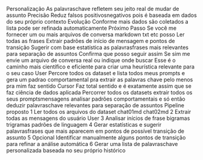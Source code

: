  Personalização As palavraschave refletem seu jeito real de mudar de assunto
 Precisão Reduz falsos positivosnegativos pois é baseada em dados do seu próprio contexto
 Evolução Conforme mais dados são coletados a lista pode ser refinada automaticamente
 Próximo Passo
Se você me fornecer um ou mais arquivos de conversa markdown txt etc posso
 Ler todas as frases
 Extrair padrões de início de mensagem e pontos de transição
 Sugerir com base estatística as palavrasfrases mais relevantes para separação de assuntos
Confirma que posso seguir assim Se sim me envie um arquivo de conversa real ou indique onde buscar
Esse é o caminho mais científico e eficiente para criar uma heurística relevante para o seu caso
User
Percore todos os dataset e lista todos meus prompts e gera um padrao comportamental pra extrair as palavras chave pelo menos pra mim faz sentido
Cursor
Faz total sentido  e é exatamente assim que se faz ciência de dados aplicada
Percorrer todos os datasets extrair todos os seus promptsmensagens analisar padrões comportamentais e só então deduzir palavraschave relevantes para separação de assuntos
 Pipeline proposto
1 Ler todos os arquivos do dataset chat01md chat02md 
2 Extrair todas as mensagens do usuário User
3 Analisar inícios de frase bigramas trigramas padrões de linguagem
4 Gerar estatísticas e sugerir palavrasfrases que mais aparecem em pontos de possível transição de assunto
5 Opcional Identificar manualmente alguns pontos de transição para refinar a análise automática
6 Gerar uma lista de palavraschave personalizada baseada no seu próprio histórico
